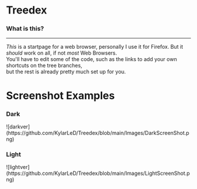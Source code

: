 # Treedex
<h3>What is this?</h3>
<hr>
<p><i>This</i> is a startpage for a web browser, personally I use it for Firefox. But it <i>should </i>work on all, if not <i>most</i> Web Browsers.<br>
You'll have to edit some of the code, such as the links to add your own shortcuts on the tree branches,<br>
but the rest is already pretty much set up for you.</p>

# Screenshot Examples
<h3>Dark</h3>
![darkver](https://github.com/KylarLeD/Treedex/blob/main/Images/DarkScreenShot.png)
<h3>Light</h3>
![lightver](https://github.com/KylarLeD/Treedex/blob/main/Images/LightScreenShot.png)
